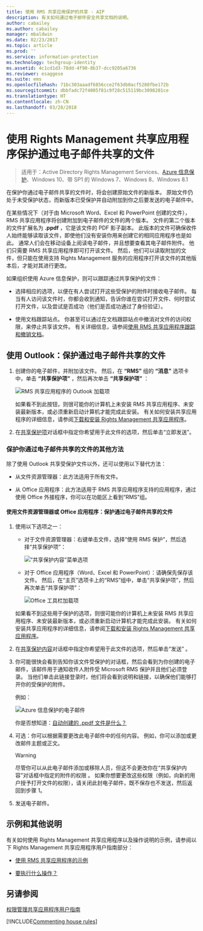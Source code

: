 ```yaml
---
title: 使用 RMS 共享应用保护的共享 - AIP
description: 有关如何通过电子邮件安全共享文档的说明。
author: cabailey
ms.author: cabailey
manager: mbaldwin
ms.date: 02/23/2017
ms.topic: article
ms.prod: ''
ms.service: information-protection
ms.technology: techgroup-identity
ms.assetid: 4c1cd1d3-78dd-4f90-8b37-dcc9205a6736
ms.reviewer: esaggese
ms.suite: ems
ms.openlocfilehash: 71bc303aaadf6856cce2f63db0acf5280fbe172b
ms.sourcegitcommit: dbbfadc72f4005f81c9f28c515119bc3098201ce
ms.translationtype: HT
ms.contentlocale: zh-CN
ms.lasthandoff: 03/28/2018
---
```

# <a name="protect-a-file-that-you-share-by-email-by-using-the-rights-management-sharing-application"></a>使用 Rights Management 共享应用程序保护通过电子邮件共享的文件

>适用于：Active Directory Rights Management Services、[Azure 信息保护](https://azure.microsoft.com/pricing/details/information-protection)、Windows 10、带 SP1 的 Windows 7、Windows 8、Windows 8.1

在保护你通过电子邮件共享的文件时，将会创建原始文件的新版本。 原始文件仍处于未受保护状态，而新版本已受保护并自动附加到你之后要发送的电子邮件中。

在某些情况下（对于由 Microsoft Word、Excel 和 PowerPoint 创建的文件），RMS 共享应用程序将创建附加到电子邮件的文件的两个版本。 文件的第二个版本的文件扩展名为 **.ppdf** ，它是该文件的 PDF 影子副本。 此版本的文件可确保收件人始终能够读取该文件，即使他们没有安装你用来创建它的相同应用程序也是如此。 通常人们会在移动设备上阅读电子邮件，并且想要查看其电子邮件附件。 他们只需要 RMS 共享应用程序即可打开该文件。 然后，他们可以读取附加的文件，但只能在使用支持 Rights Management 服务的应用程序打开该文件的其他版本后，才能对其进行更改。

如果组织使用 Azure 信息保护，则可以跟踪通过共享保护的文件：

-   选择相应的选项，以便在有人尝试打开这些受保护的附件时接收电子邮件。 每当有人访问该文件时，你都会收到通知，告诉你谁在尝试打开文件、何时尝试打开文件，以及尝试是否成功（他们是否成功通过了身份验证）。

-   使用文档跟踪站点。 你甚至可以通过在文档跟踪站点中撤消对文件的访问权限，来停止共享该文件。 有关详细信息，请参阅[使用 RMS 共享应用程序跟踪和撤销文档](sharing-app-track-revoke.md)。

## <a name="using-outlook-to-protect-a-file-that-you-share-by-email"></a>使用 Outlook：保护通过电子邮件共享的文件

1.  创建你的电子邮件，并附加该文件。 然后，在 **“RMS”** 组的 **“消息”** 选项卡中，单击 **“共享保护项”** ，然后再次单击 **“共享保护项”** ：

    ![RMS 共享应用程序的 Outlook 加载项](../media/ADRMS_MSRMSApp_SP_OutlookToolbar.png)

    如果看不到此按钮，则很可能你的计算机上未安装 RMS 共享应用程序、未安装最新版本，或必须重新启动计算机才能完成此安装。 有关如何安装共享应用程序的详细信息，请参阅[下载和安装 Rights Management 共享应用程序](install-sharing-app.md)。

2.  在[共享保护项](sharing-app-dialog-box.md)对话框中指定你希望用于此文件的选项，然后单击“立即发送”。

### <a name="other-ways-to-protect-a-file-that-you-share-by-email"></a>保护你通过电子邮件共享的文件的其他方法
除了使用 Outlook 共享受保护文件以外，还可以使用以下替代方法：

-   从文件资源管理器：此方法适用于所有文件。

-   从 Office 应用程序：此方法适用于 RMS 共享应用程序支持的应用程序，通过使用 Office 外接程序，你可以在功能区上看到“RMS”组。

#### <a name="using-file-explorer-or-an-office-application-to-protect-a-file-that-you-share-by-email"></a>使用文件资源管理器或 Office 应用程序：保护通过电子邮件共享的文件

1.  使用以下选项之一：

    -   对于文件资源管理器：右键单击文件，选择“使用 RMS 保护”，然后选择“共享保护项”：

        ![“共享保护内容”菜单选项](../media/ADRMS_MSRMSApp_ShareProtectedMenu.png)

    -   对于 Office 应用程序（Word、Excel 和 PowerPoint）：请确保先保存该文件。 然后，在“主页”选项卡上的“RMS”组中，单击“共享保护项”，然后再次单击“共享保护项”：

        ![Office 工具栏加载项](../media/ADRMS_MSRMSApp_SP_OfficeToolbar.png)

    如果看不到这些用于保护的选项，则很可能你的计算机上未安装 RMS 共享应用程序、未安装最新版本，或必须重新启动计算机才能完成此安装。 有关如何安装共享应用程序的详细信息，请参阅[下载和安装 Rights Management 共享应用程序](install-sharing-app.md)。

2.  在[共享保护内容](sharing-app-dialog-box.md)对话框中指定你希望用于此文件的选项，然后单击“发送” 。

3.  你可能很快会看到告知你该文件受保护的对话框，然后会看到为你创建的电子邮件，该邮件用于通知收件人附件受 Microsoft RMS 保护并且他们必须登录。 当他们单击此链接登录时，他们将会看到说明和链接，以确保他们能够打开你的受保护的附件。

    例如：

    ![Azure 信息保护的电子邮件](../media/ADRMS_MSRMSApp_EmailMessage.PNG)

    你是否想知道：[自动创建的 .ppdf 文件是什么？](sharing-app-dialog-box.md#whats-the-ppdf-file-thats-automatically-created)

4.  可选：你可以根据需要更改此电子邮件中的任何内容。 例如，你可以添加或更改邮件主题或正文。

    > [!WARNING]
    > 尽管你可以从此电子邮件添加或移除人员，但这不会更改你在“共享保护内容”对话框中指定的附件的权限  。 如果你想要更改这些权限（例如，向新的用户授予打开文件的权限），请关闭此封电子邮件，既不保存也不发送，然后返回到步骤 1。

5.  发送电子邮件。

## <a name="examples-and-other-instructions"></a>示例和其他说明
有关如何使用 Rights Management 共享应用程序以及操作说明的示例，请参阅以下 Rights Management 共享应用程序用户指南部分：

-   [使用 RMS 共享应用程序的示例](sharing-app-user-guide.md#examples-for-using-the-rms-sharing-application)

-   [要执行什么操作？](sharing-app-user-guide.md#what-do-you-want-to-do)

## <a name="see-also"></a>另请参阅
[权限管理共享应用程序用户指南](sharing-app-user-guide.md)

[!INCLUDE[Commenting house rules](../includes/houserules.md)]
